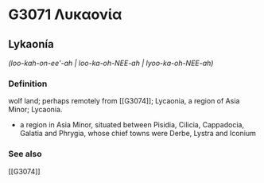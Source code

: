 # G3071 Λυκαονία

## Lykaonía

_(loo-kah-on-ee'-ah | loo-ka-oh-NEE-ah | lyoo-ka-oh-NEE-ah)_

### Definition

wolf land; perhaps remotely from [[G3074]]; Lycaonia, a region of Asia Minor; Lycaonia.

- a region in Asia Minor, situated between Pisidia, Cilicia, Cappadocia, Galatia and Phrygia, whose chief towns were Derbe, Lystra and Iconium

### See also

[[G3074]]

